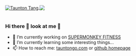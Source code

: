 <a href="https://github.com/tauntongo">
  <img align="center" src="https://github-readme-stats.anuraghazra1.vercel.app/api?username=tauntongo&show_icons=true&include_all_commits=true&theme=material-palenight" alt="Taunton Tang" />
</a>
<a href="https://github.com/tauntongo">
  <img align="center" src="https://github-readme-stats.anuraghazra1.vercel.app/api/top-langs/?username=tauntongo&layout=compact&theme=material-palenight&hide=html,javascript,css" />
</a>

<br />
<br />

  ### Hi there 👋 look at me :eyes:
- 🔭 I’m currently working on [SUPERMONKEY FITNESS](https://www.supermonkey.com.cn)
- 🌱 I’m currently learning some interesting things...
- 📫 How to reach me: [tauntongo.com](https://www.tauntongo.com) or [github homepage](https://www.github.com/tauntongo)

<!--
**tauntongo/tauntongo** is a ✨ _special_ ✨ repository because its `README.md` (this file) appears on your GitHub profile.

Here are some ideas to get you started:

- 🔭 I’m currently working on ...
- 🌱 I’m currently learning ...
- 👯 I’m looking to collaborate on ...
- 🤔 I’m looking for help with ...
- 💬 Ask me about ...
- 📫 How to reach me: ...
- 😄 Pronouns: ...
- ⚡ Fun fact: ...
-->
